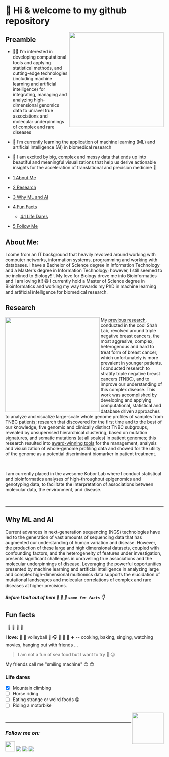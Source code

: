 # 👋 Hi & welcome to my github repository
[<img align ="right" src="https://github.com/STAT545-UBC-students/hw01-rasiimwe/blob/master/Plugins/header.jpg" width="300" height="300"/>](https://github.com/STAT545-UBC-students/hw01-rasiimwe/blob/master/Plugins/header.jpg)
## Preamble
- 👩‍🔬 I’m interested in developing computational tools and applying statistical methods, and cutting-edge technologies (including machine learning and artificial intelligence) for integrating, managing and analyzing high-dimensional genomics data to unravel true associations and molecular underpinnings of complex and rare diseases
- 🌱 I’m currently learning the application of machine learning (ML) and artificial intelligence (AI) in biomedical research
- 💞️ I am excited by big, complex and messy data that ends up into beautiful and meaningful visualizations that help us derive actionable insights for the acceleration of translational and precision medicine 💃

-   [1 About Me](#about-me)
-   [2 Research](#research)
-   [3 Why ML and AI](#Why-ML-and-AI)
-   [4 Fun Facts](#fun-facts)
    -   [4.1 Life Dares](#life-dares)	
-   [5 Follow Me](#you-can-follow-me-on)	

## About Me:

I come from an IT background that heavily revolved around working with computer networks, information systems, programming and working with databases. I have a Bachelor of Science degree in Information Technology and a Master's degree in Information Technology; however, I still seemed to be inclined to Biology!!!. My love for Biology drove me into Bioinformatics and I am loving it!! :smile: I currently hold a Master of Science degree in Bioinformatics and working my way towards my PhD in machine learning and artificial intelligence for biomedical research.

## Research
[<img align ="left" src="https://github.com/STAT545-UBC-students/hw01-rasiimwe/blob/master/Plugins/gif1.gif" width="300" height="300"/>](https://github.com/STAT545-UBC-students/hw01-rasiimwe/blob/master/Plugins/gif1.gif)
My [previous research](https://open.library.ubc.ca/soa/cIRcle/collections/ubctheses/24/items/1.0377717), conducted in the cool Shah Lab, revolved around triple negative breast cancers, the most aggresive, complex, heterogenous and hard to treat form of breast cancer, which unfortunately is more prevalent in younger patients. I conducted research to stratify triple negative breast cancers (TNBC), and to improve our understanding of this complex disease. This work was accomplished by developing and applying computational, statistical and database driven approaches to analyze and visualize large-scale whole genome profiles of samples from TNBC patients; research that discovered for the first time and to the best of our knowledge, five genomic and clinically distinct TNBC subgroups, revealed by unsupervised hierarchical clustering, based on mutation signatures, and somatic mutations (at all scales) in patient genomes; this research resulted into [award-winning tools](https://www.stat.ubc.ca/bioinformatics-student-rebecca-asiimwe-wins-2018-19-data-science-award) for the management, analysis and visualization of whole-genome profiling data and showed for the utility of the genome as a potential discriminant
biomarker in patient treatment.

&nbsp;
&nbsp;

I am currently placed in the awesome Kobor Lab where I conduct statistical and bioinformatics analyses of high-throughput epigenomics and genotyping data, to facilitate the interpretation of associations between molecular data, the environment, and disease.


&nbsp;
	
---
## Why ML and AI 
Current advances in next-generation sequencing (NGS) technologies have led to the generation of vast amounts of sequencing data that has augmented our understanding of human variation and disease. However, the production of these large and high dimensional datasets, coupled with confounding factors, and the heterogeneity of features under investigation, presents significant challenges in unravelling true associations and the molecular underpinnings of disease. Leveraging the powerful opportunities presented by machine learning and artificial intelligence in analyzing large and complex high-dimensional multiomics data supports the elucidation of mutational landscapes and molecular correlations of complex and rare diseases at higher precisions.



##### Before I bolt out of here :paw_prints: :paw_prints: :paw_prints:  `some fun facts` :point_down:


<!-- [![R: rotating 3D globes](https://github.com/rasiimwe/tester/blob/master/Plugins/viz3.jpg)](https://www.youtube.com/watch?v=VsyLrCBs0wQ "R: rotating 3D globes")  -->
<!-- [![Basketball_epic_fakes_plays](https://github.com/rasiimwe/tester/blob/master/Plugins/basket.jpg)](https://www.youtube.com/watch?v=ZKYLaHoKIJw&t=1s  "Basketball_epic_fakes_plays") -->
<!-- [![programmer](https://github.com/rasiimwe/tester/blob/master/Plugins/progrmr.jpg)](https://www.youtube.com/watch?v=_Nua3Cjdik0) -->
<!-- [![hitler uses git](https://news-cdn.softpedia.com/images/news2/Hitler-Furious-About-GIT-and-Linus-Is-the-Funniest-Thing-You-ll-See-Today-429546-2.jpg)](https://www.youtube.com/watch?v=CDeG4S-mJts) -->

## Fun facts 
&nbsp;
:dancer: :dancer: :dancer: :dancer:
&nbsp;

**I love:** :guitar: :musical_keyboard: volleyball :volleyball: :headphones: :microphone: :musical_note:  :horse_racing: :airplane: -- cooking, baking, singing, watching movies, hanging out with friends ...

> I am not a fun of sea food but I want to try :octopus: :wink:
	
My friends call me "smiling machine" :blush: :blush: 


### Life dares

- [x] Mountain climbing
- [ ] Horse riding
- [ ] Eating strange or weird foods :stuck_out_tongue_winking_eye:
- [ ] Riding a motorbike

[<img align ="right" src="https://github.com/STAT545-UBC-students/hw01-rasiimwe/blob/master/Plugins/france-clipart-au-revoir-8.jpg" width="100" height="100">](https://github.com/STAT545-UBC-students/hw01-rasiimwe/blob/master/Plugins/france-clipart-au-revoir-8.jpg)

&nbsp;

***

### _**Follow me on:**_ 

[<img src="https://github.com/STAT545-UBC-students/hw01-rasiimwe/blob/master/Plugins/github.png" width="30" height="32">](https://github.com/rasiimwe)
[<img src="https://github.com/STAT545-UBC-students/hw01-rasiimwe/blob/master/Plugins/Twitter.jpg">](https://twitter.com/rasiimwe)
[<img src="https://github.com/STAT545-UBC-students/hw01-rasiimwe/blob/master/Plugins/ResearchGate.png">](https://www.researchgate.net/profile/Rebecca_Asiimwe/)
[<img src="https://github.com/STAT545-UBC-students/hw01-rasiimwe/blob/master/Plugins/Linkedin.png">](https://www.linkedin.com/in/asiimwe-rebecca-1906ab13/)


<!---
rasiimwe/rasiimwe is a ✨ special ✨ repository because its `README.md` (this file) appears on your GitHub profile.
You can click the Preview link to take a look at your changes.
--->
